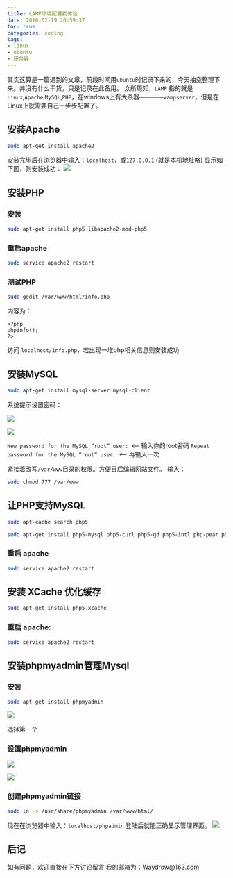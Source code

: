 ```yaml
---
title: LAMP环境配置初体验
date: 2016-02-19 20:59:37
toc: true
categories: coding
tags:
- linux
- ubuntu
- 服务器
---
```


其实这算是一篇迟到的文章，前段时间用`ubuntu`时记录下来的，今天抽空整理下来。并没有什么干货，只是记录在此备用。
众所周知，`LAMP` 指的就是`Linux`,`Apache`,`MySQL`,`PHP`，在windows上有大杀器————`wampserver`，但是在Linux上就需要自己一步步配置了。
<!-- more -->
##  安装Apache
``` bash
sudo apt-get install apache2
```
安装完毕后在浏览器中输入：`localhost`，或`127.0.0.1` (就是本机地址咯)
显示如下图，则安装成功：
![](http://7xqoa3.com1.z0.glb.clouddn.com/imagesImage.png)

## 安装PHP
### 安装
``` bash
sudo apt-get install php5 libapache2-mod-php5
```

### 重启apache
``` bash
sudo service apache2 restart
```

### 测试PHP
``` bash
sudo gedit /var/www/html/info.php
```
内容为：

```
<?php
phpinfo();
?>
```

访问 `localhost/info.php`，若出现一堆php相关信息则安装成功

## 安装MySQL
``` bash
sudo apt-get install mysql-server mysql-client
```

系统提示设置密码：

![](http://7xqoa3.com1.z0.glb.clouddn.com/imagesImage1.png)

![](http://7xqoa3.com1.z0.glb.clouddn.com/imagesImage2.png)

`New password for the MySQL “root” user: `<– 输入你的root密码
`Repeat password for the MySQL “root” user: `<– 再输入一次


紧接着改写`/var/www`目录的权限。方便日后编辑网站文件。
输入：

``` bash
sudo chmod 777 /var/www
```

## 让PHP支持MySQL

``` bash
sudo apt-cache search php5

sudo apt-get install php5-mysql php5-curl php5-gd php5-intl php-pear php5-imagick php5-imap php5-mcrypt php5-memcache php5-ming php5-ps php5-pspell php5-recode php5-snmp php5-sqlite php5-tidy php5-xmlrpc php5-xsl
```

### 重启 apache
``` bash
sudo service apache2 restart
```

## 安装 XCache 优化缓存
``` bash
sudo apt-get install php5-xcache
```

### 重启 apache:
``` bash
sudo service apache2 restart
```

## 安装phpmyadmin管理Mysql
### 安装
``` bash
sudo apt-get install phpmyadmin
```

![](http://7xqoa3.com1.z0.glb.clouddn.com/imagesImage3.png)

选择第一个

### 设置phpmyadmin
![](http://7xqoa3.com1.z0.glb.clouddn.com/imagesImage4.png)

![](http://7xqoa3.com1.z0.glb.clouddn.com/imagesImage5.png)

### 创建phpmyadmin链接
```bash
sudo ln -s /usr/share/phpmyadmin /var/www/html/
```
现在在浏览器中输入：`localhost/phpadmin`
登陆后就能正确显示管理界面。
![](http://7xqoa3.com1.z0.glb.clouddn.com/imagesImage6.png)

## 后记
如有问题，欢迎直接在下方讨论留言
我的邮箱为：<Waydrow@163.com>